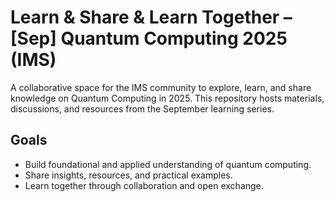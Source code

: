 # Learn & Share & Learn Together – [Sep] Quantum Computing 2025 (IMS)

A collaborative space for the IMS community to explore, learn, and share knowledge on Quantum Computing in 2025.
This repository hosts materials, discussions, and resources from the September learning series.

## Goals

- Build foundational and applied understanding of quantum computing.
- Share insights, resources, and practical examples.
- Learn together through collaboration and open exchange.

